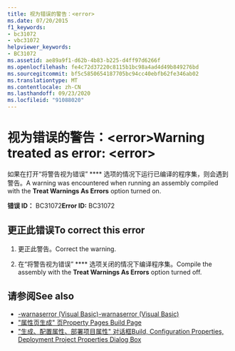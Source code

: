 ```yaml
---
title: 视为错误的警告：<error>
ms.date: 07/20/2015
f1_keywords:
- bc31072
- vbc31072
helpviewer_keywords:
- BC31072
ms.assetid: ae89a9f1-d62b-4b83-b225-d4ff97d6266f
ms.openlocfilehash: fe4c72d37220c8115b1bc98a4ad4d49b849276bd
ms.sourcegitcommit: bf5c5850654187705bc94cc40ebfb62fe346ab02
ms.translationtype: MT
ms.contentlocale: zh-CN
ms.lasthandoff: 09/23/2020
ms.locfileid: "91088020"
---
```

# <a name="warning-treated-as-error-error"></a><span data-ttu-id="11fe6-102">视为错误的警告：\<error></span><span class="sxs-lookup"><span data-stu-id="11fe6-102">Warning treated as error: \<error></span></span>

<span data-ttu-id="11fe6-103">如果在打开“将警告视为错误” \*\*\*\* 选项的情况下运行已编译的程序集，则会遇到警告。</span><span class="sxs-lookup"><span data-stu-id="11fe6-103">A warning was encountered when running an assembly compiled with the **Treat Warnings As Errors** option turned on.</span></span>  
  
 <span data-ttu-id="11fe6-104">**错误 ID：** BC31072</span><span class="sxs-lookup"><span data-stu-id="11fe6-104">**Error ID:** BC31072</span></span>  
  
## <a name="to-correct-this-error"></a><span data-ttu-id="11fe6-105">更正此错误</span><span class="sxs-lookup"><span data-stu-id="11fe6-105">To correct this error</span></span>  
  
1. <span data-ttu-id="11fe6-106">更正此警告。</span><span class="sxs-lookup"><span data-stu-id="11fe6-106">Correct the warning.</span></span>  
  
2. <span data-ttu-id="11fe6-107">在“将警告视为错误” \*\*\*\* 选项关闭的情况下编译程序集。</span><span class="sxs-lookup"><span data-stu-id="11fe6-107">Compile the assembly with the **Treat Warnings As Errors** option turned off.</span></span>  
  
## <a name="see-also"></a><span data-ttu-id="11fe6-108">请参阅</span><span class="sxs-lookup"><span data-stu-id="11fe6-108">See also</span></span>

- [<span data-ttu-id="11fe6-109">-warnaserror (Visual Basic)</span><span class="sxs-lookup"><span data-stu-id="11fe6-109">-warnaserror (Visual Basic)</span></span>](../reference/command-line-compiler/warnaserror.md)
- <span data-ttu-id="11fe6-110">["属性页生成" 页](/previous-versions/visualstudio/visual-studio-2010/zxbs6ywz(v=vs.100))</span><span class="sxs-lookup"><span data-stu-id="11fe6-110">[Property Pages Build Page](/previous-versions/visualstudio/visual-studio-2010/zxbs6ywz(v=vs.100))</span></span>
- <span data-ttu-id="11fe6-111">["生成、配置属性、部署项目属性" 对话框](/previous-versions/visualstudio/visual-studio-2010/1befw7hy(v=vs.100))</span><span class="sxs-lookup"><span data-stu-id="11fe6-111">[Build, Configuration Properties, Deployment Project Properties Dialog Box](/previous-versions/visualstudio/visual-studio-2010/1befw7hy(v=vs.100))</span></span>
